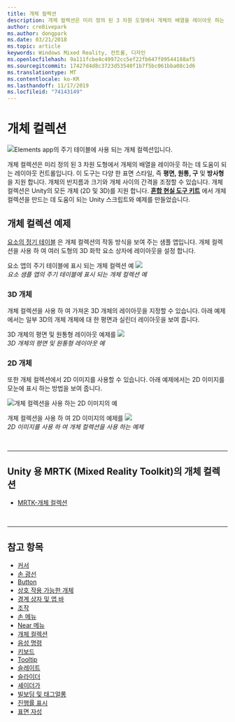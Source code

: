 ```yaml
---
title: 개체 컬렉션
description: 개체 컬렉션은 미리 정의 된 3 차원 도형에서 개체의 배열을 레이아웃 하는 데 도움이 되는 레이아웃 컨트롤입니다.
author: cre8ivepark
ms.author: dongpark
ms.date: 03/21/2018
ms.topic: article
keywords: Windows Mixed Reality, 컨트롤, 디자인
ms.openlocfilehash: 9a111fcbe4c49972cc5ef22fb647f89544188af5
ms.sourcegitcommit: 17427d4d8c3723d53540f1b7f5bc061bba08c1d6
ms.translationtype: MT
ms.contentlocale: ko-KR
ms.lasthandoff: 11/17/2019
ms.locfileid: "74143149"
---
```

# <a name="object-collection"></a>개체 컬렉션

![Elements app의 주기 테이블에 사용 되는 개체 컬렉션입니다.](images/UX/UX_Hero_ObjectCollection.jpg)<br>


개체 컬렉션은 미리 정의 된 3 차원 도형에서 개체의 배열을 레이아웃 하는 데 도움이 되는 레이아웃 컨트롤입니다. 이 도구는 다양 한 표면 스타일, 즉 **평면, 원통, 구** 및 **방사형**을 지원 합니다. 개체의 반지름과 크기와 개체 사이의 간격을 조정할 수 있습니다. 개체 컬렉션은 Unity의 모든 개체 (2D 및 3D)를 지원 합니다. **[혼합 현실 도구 키트](https://microsoft.github.io/MixedRealityToolkit-Unity/Documentation/README_ObjectCollection.html)** 에서 개체 컬렉션을 만드는 데 도움이 되는 Unity 스크립트와 예제를 만들었습니다.


## <a name="object-collection-examples"></a>개체 컬렉션 예제

[요소의 정기 테이블](periodic-table-of-the-elements.md) 은 개체 컬렉션의 작동 방식을 보여 주는 샘플 앱입니다. 개체 컬렉션을 사용 하 여 여러 도형의 3D 화학 요소 상자에 레이아웃을 설정 합니다.

요소 앱의 주기 테이블에 표시 되는 개체 컬렉션 예 ![](images/periodictable-collections-1000px.jpg)<br>
*요소 샘플 앱의 주기 테이블에 표시 되는 개체 컬렉션 예*

### <a name="3d-objects"></a>3D 개체

개체 컬렉션을 사용 하 여 가져온 3D 개체의 레이아웃을 지정할 수 있습니다. 아래 예제에서는 일부 3D의 개체 개체에 대 한 평면과 실린더 레이아웃을 보여 줍니다.

3D 개체의 평면 및 원통형 레이아웃 예제를 ![](images/objectcollection-3dobjects-1000px.jpg)<br>
*3D 개체의 평면 및 원통형 레이아웃 예*

### <a name="2d-objects"></a>2D 개체

또한 개체 컬렉션에서 2D 이미지를 사용할 수 있습니다. 아래 예제에서는 2D 이미지를 모눈에 표시 하는 방법을 보여 줍니다.

![개체 컬렉션을 사용 하는 2D 이미지의 예](images/940px-layout-3dobjects-3.jpg)

개체 컬렉션을 사용 하 여 2D 이미지의 예제를 ![](images/940px-layout-2dimages.jpg)<br>
*2D 이미지를 사용 하 여 개체 컬렉션을 사용 하는 예제*

<br>

---

## <a name="object-collection-in-mrtkmixed-reality-toolkit-for-unity"></a>Unity 용 MRTK (Mixed Reality Toolkit)의 개체 컬렉션

* [MRTK-개체 컬렉션](https://microsoft.github.io/MixedRealityToolkit-Unity/Documentation/README_ObjectCollection.html)


<br>

---


## <a name="see-also"></a>참고 항목

* [커서](cursors.md)
* [손 광선](point-and-commit.md)
* [Button](button.md)
* [상호 작용 가능한 개체](interactable-object.md)
* [경계 상자 및 앱 바](app-bar-and-bounding-box.md)
* [조작](direct-manipulation.md)
* [손 메뉴](hand-menu.md)
* [Near 메뉴](near-menu.md)
* [개체 컬렉션](object-collection.md)
* [음성 명령](voice-input.md)
* [키보드](keyboard.md)
* [Tooltip](tooltip.md)
* [슬레이트](slate.md)
* [슬라이더](slider.md)
* [셰이더가](shader.md)
* [빌보딩 및 태그얼롱](billboarding-and-tag-along.md)
* [진행률 표시](progress.md)
* [표면 자성](surface-magnetism.md)
